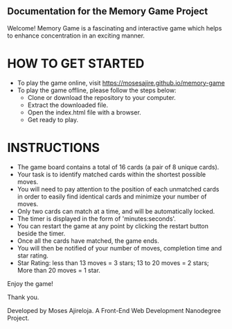 ## Documentation for the Memory Game Project

Welcome! Memory Game is a fascinating and interactive game which helps to enhance concentration in an exciting manner.

# HOW TO GET STARTED
- To play the game online, visit https://mosesajire.github.io/memory-game
- To play the game offline, please follow the steps below:
  * Clone or download the repository to your computer.
  * Extract the downloaded file.
  * Open the index.html file with a browser.
  * Get ready to play.


# INSTRUCTIONS
- The game board contains a total of 16 cards (a pair of 8 unique cards).
- Your task is to identify matched cards within the shortest possible moves.
- You will need to pay attention to the position of each unmatched cards in order to easily find identical cards and minimize your number of moves.
- Only two cards can match at a time, and will be automatically locked.
- The timer is displayed in the form of 'minutes:seconds'.
- You can restart the game at any point by clicking the restart button beside the timer.
- Once all the cards have matched, the game ends.
- You will then be notified of your number of moves, completion time and star rating.
- Star Rating: less than 13 moves = 3 stars; 13 to 20 moves = 2 stars; More than 20 moves = 1 star.

Enjoy the game!

Thank you.


Developed by Moses Ajireloja.
A Front-End Web Development Nanodegree Project.
